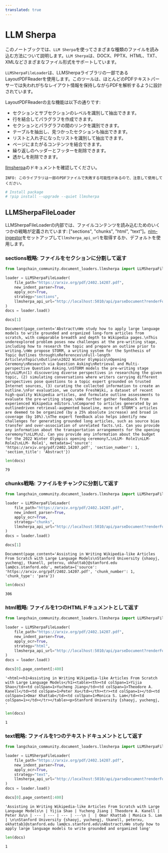 ```yaml
---
translated: true
---
```


# LLM Sherpa

このノートブックでは、`LLM Sherpa`を使ってさまざまな種類のファイルを読み込む方法について説明します。`LLM Sherpa`は、DOCX、PPTX、HTML、TXT、XMLなどさまざまなファイル形式をサポートしています。

`LLMSherpaFileLoader`は、LLMSherpaライブラリの一部であるLayoutPDFReaderを使用します。このツールは、ほとんどのPDFテキストパーサーでは失われがちなレイアウト情報を保持しながらPDFを解析するように設計されています。

LayoutPDFReaderの主な機能は以下の通りです:

* セクションとサブセクションのレベルを識別して抽出できます。
* 行を結合してパラグラフを作成できます。
* セクションとパラグラフの間のリンクを識別できます。
* テーブルを抽出し、見つかったセクションも抽出できます。
* リストと入れ子になったリストを識別して抽出できます。
* ページにまたがるコンテンツを結合できます。
* 繰り返しのヘッダーとフッターを削除できます。
* 透かしを削除できます。

[llmsherpa](https://llmsherpa.readthedocs.io/en/latest/)のドキュメントを確認してください。

`INFO: このライブラリは一部のPDFファイルで失敗する可能性があるので、注意して使用してください。`

```python
# Install package
# !pip install --upgrade --quiet llmsherpa
```

## LLMSherpaFileLoader

LLMSherpaFileLoaderの内部では、ファイルコンテンツを読み込むためのいくつかの戦略が定義されています: ["sections", "chunks", "html", "text"]。[nlm-ingestor](https://github.com/nlmatics/nlm-ingestor)をセットアップして`llmsherpa_api_url`を取得するか、デフォルトを使用します。

### sections戦略: ファイルをセクションに分割して返す

```python
from langchain_community.document_loaders.llmsherpa import LLMSherpaFileLoader

loader = LLMSherpaFileLoader(
    file_path="https://arxiv.org/pdf/2402.14207.pdf",
    new_indent_parser=True,
    apply_ocr=True,
    strategy="sections",
    llmsherpa_api_url="http://localhost:5010/api/parseDocument?renderFormat=all",
)
docs = loader.load()
```

```python
docs[1]
```

```output
Document(page_content='Abstract\nWe study how to apply large language models to write grounded and organized long-form articles from scratch, with comparable breadth and depth to Wikipedia pages.\nThis underexplored problem poses new challenges at the pre-writing stage, including how to research the topic and prepare an outline prior to writing.\nWe propose STORM, a writing system for the Synthesis of Topic Outlines through\nReferences\nFull-length Article\nTopic\nOutline\n2022 Winter Olympics\nOpening Ceremony\nResearch via Question Asking\nRetrieval and Multi-perspective Question Asking.\nSTORM models the pre-writing stage by\nLLM\n(1) discovering diverse perspectives in researching the given topic, (2) simulating conversations where writers carrying different perspectives pose questions to a topic expert grounded on trusted Internet sources, (3) curating the collected information to create an outline.\nFor evaluation, we curate FreshWiki, a dataset of recent high-quality Wikipedia articles, and formulate outline assessments to evaluate the pre-writing stage.\nWe further gather feedback from experienced Wikipedia editors.\nCompared to articles generated by an outlinedriven retrieval-augmented baseline, more of STORM’s articles are deemed to be organized (by a 25% absolute increase) and broad in coverage (by 10%).\nThe expert feedback also helps identify new challenges for generating grounded long articles, such as source bias transfer and over-association of unrelated facts.\n1. Can you provide any information about the transportation arrangements for the opening ceremony?\nLLM\n2. Can you provide any information about the budget for the 2022 Winter Olympics opening ceremony?…\nLLM- Role1\nLLM- Role2\nLLM- Role1', metadata={'source': 'https://arxiv.org/pdf/2402.14207.pdf', 'section_number': 1, 'section_title': 'Abstract'})
```

```python
len(docs)
```

```output
79
```

### chunks戦略: ファイルをチャンクに分割して返す

```python
from langchain_community.document_loaders.llmsherpa import LLMSherpaFileLoader

loader = LLMSherpaFileLoader(
    file_path="https://arxiv.org/pdf/2402.14207.pdf",
    new_indent_parser=True,
    apply_ocr=True,
    strategy="chunks",
    llmsherpa_api_url="http://localhost:5010/api/parseDocument?renderFormat=all",
)
docs = loader.load()
```

```python
docs[1]
```

```output
Document(page_content='Assisting in Writing Wikipedia-like Articles From Scratch with Large Language Models\nStanford University {shaoyj, yuchengj, tkanell, peterxu, okhattab}@stanford.edu lam@cs.stanford.edu', metadata={'source': 'https://arxiv.org/pdf/2402.14207.pdf', 'chunk_number': 1, 'chunk_type': 'para'})
```

```python
len(docs)
```

```output
306
```

### html戦略: ファイルを1つのHTMLドキュメントとして返す

```python
from langchain_community.document_loaders.llmsherpa import LLMSherpaFileLoader

loader = LLMSherpaFileLoader(
    file_path="https://arxiv.org/pdf/2402.14207.pdf",
    new_indent_parser=True,
    apply_ocr=True,
    strategy="html",
    llmsherpa_api_url="http://localhost:5010/api/parseDocument?renderFormat=all",
)
docs = loader.load()
```

```python
docs[0].page_content[:400]
```

```output
'<html><h1>Assisting in Writing Wikipedia-like Articles From Scratch with Large Language Models</h1><table><th><td colSpan=1>Yijia Shao</td><td colSpan=1>Yucheng Jiang</td><td colSpan=1>Theodore A. Kanell</td><td colSpan=1>Peter Xu</td></th><tr><td colSpan=1></td><td colSpan=1>Omar Khattab</td><td colSpan=1>Monica S. Lam</td><td colSpan=1></td></tr></table><p>Stanford University {shaoyj, yuchengj, '
```

```python
len(docs)
```

```output
1
```

### text戦略: ファイルを1つのテキストドキュメントとして返す

```python
from langchain_community.document_loaders.llmsherpa import LLMSherpaFileLoader

loader = LLMSherpaFileLoader(
    file_path="https://arxiv.org/pdf/2402.14207.pdf",
    new_indent_parser=True,
    apply_ocr=True,
    strategy="text",
    llmsherpa_api_url="http://localhost:5010/api/parseDocument?renderFormat=all",
)
docs = loader.load()
```

```python
docs[0].page_content[:400]
```

```output
'Assisting in Writing Wikipedia-like Articles From Scratch with Large Language Models\n | Yijia Shao | Yucheng Jiang | Theodore A. Kanell | Peter Xu\n | --- | --- | --- | ---\n |  | Omar Khattab | Monica S. Lam | \n\nStanford University {shaoyj, yuchengj, tkanell, peterxu, okhattab}@stanford.edu lam@cs.stanford.edu\nAbstract\nWe study how to apply large language models to write grounded and organized long'
```

```python
len(docs)
```

```output
1
```
